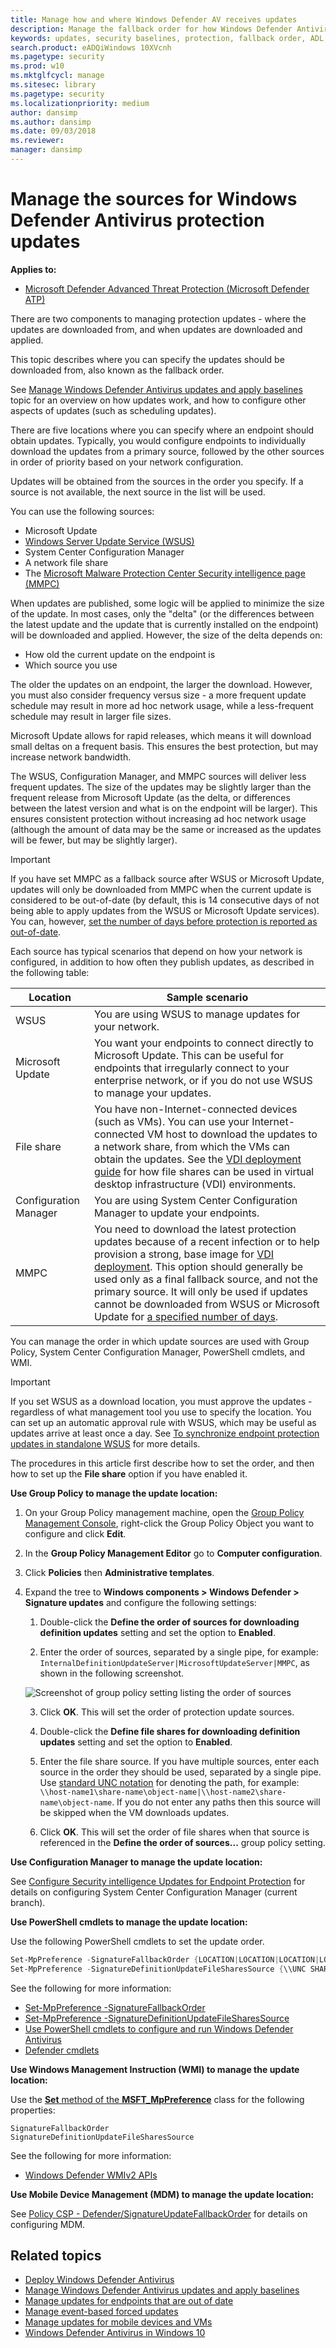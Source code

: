 ```yaml
---
title: Manage how and where Windows Defender AV receives updates
description: Manage the fallback order for how Windows Defender Antivirus receives protection updates.
keywords: updates, security baselines, protection, fallback order, ADL, MMPC, UNC, file path, share, wsus
search.product: eADQiWindows 10XVcnh
ms.pagetype: security
ms.prod: w10
ms.mktglfcycl: manage
ms.sitesec: library
ms.pagetype: security
ms.localizationpriority: medium
author: dansimp
ms.author: dansimp
ms.date: 09/03/2018
ms.reviewer: 
manager: dansimp
---
```


# Manage the sources for Windows Defender Antivirus protection updates

**Applies to:**

- [Microsoft Defender Advanced Threat Protection (Microsoft Defender ATP)](https://go.microsoft.com/fwlink/p/?linkid=2069559)

<a id="protection-updates"></a>
<!-- this has been used as anchor in VDI content -->

There are two components to managing protection updates - where the updates are downloaded from, and when updates are downloaded and applied.

This topic describes where you can specify the updates should be downloaded from, also known as the fallback order.

See [Manage Windows Defender Antivirus updates and apply baselines](manage-updates-baselines-windows-defender-antivirus.md) topic for an overview on how updates work, and how to configure other aspects of updates (such as scheduling updates).

<a id="fallback-order"></a>

There are five locations where you can specify where an endpoint should obtain updates. Typically, you would configure endpoints to individually download the updates from a primary source, followed by the other sources in order of priority based on your network configuration.

Updates will be obtained from the sources in the order you specify. If a source is not available, the next source in the list will be used.

You can use the following sources:


-   Microsoft Update
-   [Windows Server Update Service (WSUS)](https://technet.microsoft.com/windowsserver/bb332157.aspx)
-   System Center Configuration Manager
-   A network file share
-   The [Microsoft Malware Protection Center Security intelligence page (MMPC)](https://www.microsoft.com/security/portal/definitions/adl.aspx)


When updates are published, some logic will be applied to minimize the size of the update. In most cases, only the "delta" (or the differences between the latest update and the update that is currently installed on the endpoint) will be downloaded and applied. However, the size of the delta depends on:

- How old the current update on the endpoint is
- Which source you use


The older the updates on an endpoint, the larger the download. However, you must also consider frequency versus size - a more frequent update schedule may result in more ad hoc network usage, while a less-frequent schedule may result in larger file sizes.

Microsoft Update allows for rapid releases, which means it will download small deltas on a frequent basis. This ensures the best protection, but may increase network bandwidth.

The WSUS, Configuration Manager, and MMPC sources will deliver less frequent updates. The size of the updates may be slightly larger than the frequent release from Microsoft Update (as the delta, or differences between the latest version and what is on the endpoint will be larger). This ensures consistent protection without increasing ad hoc network usage (although the amount of data may be the same or increased as the updates will be fewer, but may be slightly larger).

> [!IMPORTANT]
> If you have set MMPC as a fallback source after WSUS or Microsoft Update, updates will only be downloaded from MMPC when the current update is considered to be out-of-date (by default, this is 14 consecutive days of not being able to apply updates from the WSUS or Microsoft Update services).
> You can, however, [set the number of days before protection is reported as out-of-date](https://docs.microsoft.com/windows/threat-protection/windows-defender-antivirus/manage-outdated-endpoints-windows-defender-antivirus#set-the-number-of-days-before-protection-is-reported-as-out-of-date).

Each source has typical scenarios that depend on how your network is configured, in addition to how often they publish updates, as described in the following table:

Location | Sample scenario
---|---
WSUS | You are using WSUS to manage updates for your network.
Microsoft Update | You want your endpoints to connect directly to Microsoft Update. This can be useful for endpoints that irregularly connect to your enterprise network, or if you do not use WSUS to manage your updates.
File share | You have non-Internet-connected devices (such as VMs). You can use your Internet-connected VM host to download the updates to a network share, from which the VMs can obtain the updates. See the [VDI deployment guide](deployment-vdi-windows-defender-antivirus.md) for how file shares can be used in virtual desktop infrastructure (VDI) environments.
Configuration Manager | You are using System Center Configuration Manager to update your endpoints.
MMPC | You need to download the latest protection updates because of a recent infection or to help provision a strong, base image for [VDI deployment](deployment-vdi-windows-defender-antivirus.md). This option should generally be used only as a final fallback source, and not the primary source. It will only be used if updates cannot be downloaded from WSUS or Microsoft Update for [a specified number of days](https://docs.microsoft.com/windows/threat-protection/windows-defender-antivirus/manage-outdated-endpoints-windows-defender-antivirus#set-the-number-of-days-before-protection-is-reported-as-out-of-date).


You can manage the order in which update sources are used with Group Policy, System Center Configuration Manager, PowerShell cmdlets, and WMI.

> [!IMPORTANT]
> If you set WSUS as a download location, you must approve the updates - regardless of what management tool you use to specify the location. You can set up an automatic approval rule with WSUS, which may be useful as updates arrive at least once a day. See [To synchronize endpoint protection updates in standalone WSUS](https://docs.microsoft.com/sccm/protect/deploy-use/endpoint-definitions-wsus#to-synchronize-endpoint-protection-definition-updates-in-standalone-wsus) for more details.


The procedures in this article first describe how to set the order, and then how to set up the **File share** option if you have enabled it.


**Use Group Policy to manage the update location:**

1. On your Group Policy management machine, open the [Group Policy Management Console](https://technet.microsoft.com/library/cc731212.aspx), right-click the Group Policy Object you want to configure and click **Edit**.

2. In the **Group Policy Management Editor** go to **Computer configuration**.

3. Click **Policies** then **Administrative templates**.

4. Expand the tree to **Windows components > Windows Defender > Signature updates** and configure the following settings:

   1.  Double-click the **Define the order of sources for downloading definition updates** setting and set the option to **Enabled**.

   2.  Enter the order of sources, separated by a single pipe, for example: `InternalDefinitionUpdateServer|MicrosoftUpdateServer|MMPC`, as shown in the following screenshot.

   ![Screenshot of group policy setting listing the order of sources](images/defender/wdav-order-update-sources.png)

   3. Click **OK**. This will set the order of protection update sources.

   4. Double-click the **Define file shares for downloading definition updates** setting and set the option to **Enabled**.

   5. Enter the file share source. If you have multiple sources, enter each source in the order they should be used, separated by a single pipe. Use [standard UNC notation](https://msdn.microsoft.com/library/gg465305.aspx) for denoting the path, for example: `\\host-name1\share-name\object-name|\\host-name2\share-name\object-name`.  If you do not enter any paths then this source will be skipped when the VM downloads updates.

   6. Click **OK**. This will set the order of file shares when that source is referenced in the **Define the order of sources...** group policy setting.


**Use Configuration Manager to manage the update location:**

See [Configure Security intelligence Updates for Endpoint Protection](https://docs.microsoft.com/sccm/protect/deploy-use/endpoint-definition-updates) for details on configuring System Center Configuration Manager (current branch).


**Use PowerShell cmdlets to manage the update location:**

Use the following PowerShell cmdlets to set the update order.

```PowerShell
Set-MpPreference -SignatureFallbackOrder {LOCATION|LOCATION|LOCATION|LOCATION}
Set-MpPreference -SignatureDefinitionUpdateFileSharesSource {\\UNC SHARE PATH|\\UNC SHARE PATH}
```
See the following for more information:
- [Set-MpPreference -SignatureFallbackOrder](https://technet.microsoft.com/itpro/powershell/windows/defender/set-mppreference#-signaturefallbackorder)
- [Set-MpPreference -SignatureDefinitionUpdateFileSharesSource](https://technet.microsoft.com/itpro/powershell/windows/defender/set-mppreference#-signaturedefinitionupdatefilesharessources)
- [Use PowerShell cmdlets to configure and run Windows Defender Antivirus](use-powershell-cmdlets-windows-defender-antivirus.md)
- [Defender cmdlets](https://technet.microsoft.com/library/dn433280.aspx)

**Use Windows Management Instruction (WMI) to manage the update location:**

Use the [**Set** method of the **MSFT_MpPreference**](https://msdn.microsoft.com/library/dn455323(v=vs.85).aspx) class for the following properties:

```WMI
SignatureFallbackOrder
SignatureDefinitionUpdateFileSharesSource
```

See the following for more information:
- [Windows Defender WMIv2 APIs](https://msdn.microsoft.com/library/dn439477(v=vs.85).aspx)

**Use Mobile Device Management (MDM) to manage the update location:**

See [Policy CSP - Defender/SignatureUpdateFallbackOrder](https://docs.microsoft.com/windows/client-management/mdm/policy-csp-defender#defender-signatureupdatefallbackorder) for details on configuring MDM.









## Related topics

- [Deploy Windows Defender Antivirus](deploy-manage-report-windows-defender-antivirus.md)
- [Manage Windows Defender Antivirus updates and apply baselines](manage-updates-baselines-windows-defender-antivirus.md)
- [Manage updates for endpoints that are out of date](manage-outdated-endpoints-windows-defender-antivirus.md)
- [Manage event-based forced updates](manage-event-based-updates-windows-defender-antivirus.md)
- [Manage updates for mobile devices and VMs](manage-updates-mobile-devices-vms-windows-defender-antivirus.md)
- [Windows Defender Antivirus in Windows 10](windows-defender-antivirus-in-windows-10.md)

